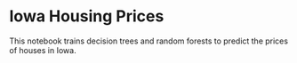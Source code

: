 # Iowa Housing Prices

This notebook trains decision trees and random forests to predict the prices of houses in Iowa.
